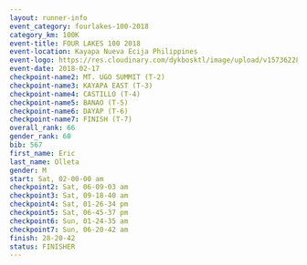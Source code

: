 ```yaml
---
layout: runner-info 
event_category: fourlakes-100-2018 
category_km: 100K 
event-title: FOUR LAKES 100 2018 
event-location: Kayapa Nueva Ecija Philippines 
event-logo: https://res.cloudinary.com/dykbosktl/image/upload/v1573622832/Logo/logo_1_hdutmh.jpg 
event-date: 2018-02-17 
checkpoint-name2: MT. UGO SUMMIT (T-2) 
checkpoint-name3: KAYAPA EAST (T-3) 
checkpoint-name4: CASTILLO (T-4) 
checkpoint-name5: BANAO (T-5) 
checkpoint-name6: DAYAP (T-6) 
checkpoint-name7: FINISH (T-7) 
overall_rank: 66
gender_rank: 60
bib: 567
first_name: Eric
last_name: Olleta
gender: M
start: Sat, 02-00-00 am
checkpoint2: Sat, 06-09-03 am
checkpoint3: Sat, 09-18-40 am
checkpoint4: Sat, 01-26-34 pm
checkpoint5: Sat, 06-45-37 pm
checkpoint6: Sun, 01-24-35 am
checkpoint7: Sun, 06-20-42 am
finish: 28-20-42
status: FINISHER
---
```

